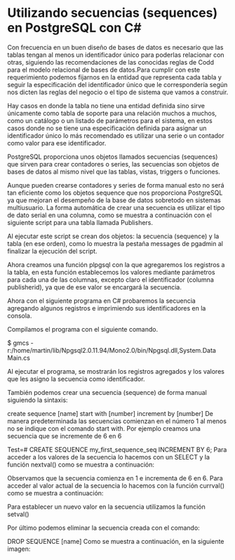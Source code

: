 # Utilizando secuencias (sequences) en PostgreSQL con C#

Con frecuencia en un buen diseño de bases de datos es necesario que las tablas tengan al menos un identificador único para poderlas relacionar con otras, siguiendo las recomendaciones de las conocidas reglas de Codd para el modelo relacional de bases de datos.Para cumplir con este requerimiento podemos fijarnos en la entidad que representa cada tabla y seguir la especificación del identificador único que le correspondería según nos dicten las reglas del negocio o el tipo de sistema que vamos a construir.

Hay casos en donde la tabla no tiene una entidad definida sino sirve únicamente como tabla de soporte para una relación muchos a muchos, como un catálogo o un listado de parámetros para el sistema, en estos casos donde no se tiene una especificación definida para asignar un identificador único lo más recomendado es utilizar una serie o un contador como valor para ese identificador.

PostgreSQL proporciona unos objetos llamados secuencias (sequences) que sirven para crear contadores o series, las secuencias son objetos de bases de datos al mismo nivel que las tablas, vistas, triggers o funciones.

Aunque pueden crearse contadores y series de forma manual esto no será tan eficiente como los objetos sequence que nos proporciona PostgreSQL ya que mejoran el desempeño de la base de datos sobretodo en sistemas multiusuario. La forma automática de crear una secuencia es utilizar el tipo de dato serial en una columna, como se muestra a continuación con el siguiente script para una tabla llamada Publishers.



Al ejecutar este script se crean dos objetos: la secuencia (sequence) y la tabla (en ese orden), como lo muestra la pestaña messages de pgadmin al finalizar la ejecución del script.



Ahora creamos una función plpgsql con la que agregaremos los registros a la tabla, en esta función establecemos los valores mediante parámetros para cada una de las columnas, excepto claro el identificador (columna publisherid), ya que de ese valor se encargará la secuencia.



Ahora con el siguiente programa en C# probaremos la secuencia agregando algunos registros e imprimiendo sus identificadores en la consola.



Compilamos el programa con el siguiente comando.

$ gmcs -r:/home/martin/lib/Npgsql2.0.11.94/Mono2.0/bin/Npgsql.dll,System.Data Main.cs


Al ejecutar el programa, se mostrarán los registros agregados y los valores que les asigno la secuencia como identificador.



También podemos crear una secuencia (sequence) de forma manual siguiendo la sintaxis:

create sequence [name] start with [number] increment by [number]
De manera predeterminada las secuencias comienzan en el número 1 al menos no se indique con el comando start with. Por ejemplo creamos una secuencia que se incremente de 6 en 6

Test=# CREATE SEQUENCE my_first_sequence_seq INCREMENT BY 6;
Para acceder a los valores de la secuencia lo hacemos con un SELECT y la función nextval() como se muestra a continuación:



Observamos que la secuencia comienza en 1 e incrementa de 6 en 6.
Para acceder al valor actual de la secuencia lo hacemos con la función currval() como se muestra a continuación:



Para establecer un nuevo valor en la secuencia utilizamos la función setval()



Por último podemos eliminar la secuencia creada con el comando:

DROP SEQUENCE [name]
Como se muestra a continuación, en la siguiente imagen:


